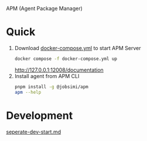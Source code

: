 APM (Agent Package Manager)

# Quick

1. Download [docker-compose.yml](./docker-compose.yml) to start APM Server
   ```sh
   docker compose -f docker-compose.yml up
   ```
   http://127.0.0.1:12008/documentation
2. Install agent from APM CLI
   ```sh
   pnpm install -g @jobsimi/apm
   apm --help
   ```

# Development

[seperate-dev-start.md](./docs/seperate-dev-start.md)
